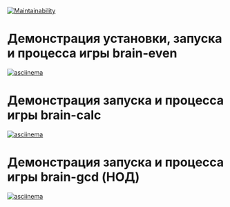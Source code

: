 [![Maintainability](https://api.codeclimate.com/v1/badges/5dee2ccf2636fffe4f33/maintainability)](https://codeclimate.com/github/sroonla/project/maintainability)

# Демонстрация установки, запуска и процесса игры brain-even
[![asciinema](https://asciinema.org/a/stCqAWIaUkkiZi5cMwojpXCQN.svg)](https://asciinema.org/a/stCqAWIaUkkiZi5cMwojpXCQN)

# Демонстрация запуска и процесса игры brain-calc
[![asciinema](https://asciinema.org/a/knPhbYVYajOMI81cFh2JyE27b.svg)](https://asciinema.org/a/knPhbYVYajOMI81cFh2JyE27b)

# Демонстрация запуска и процесса игры brain-gcd (НОД)
[![asciinema](https://asciinema.org/a/pLPbdluGQsC5fvEgWAgre9YX4.svg)](https://asciinema.org/a/pLPbdluGQsC5fvEgWAgre9YX4)